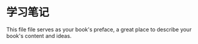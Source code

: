 # 学习笔记

This file file serves as your book's preface, a great place to describe your book's content and ideas.


